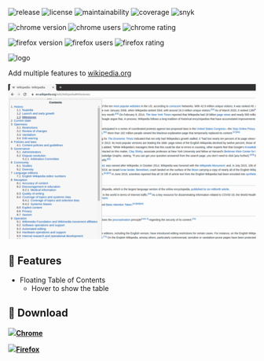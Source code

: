 ![release](https://img.shields.io/github/v/release/bamdadsabbagh/wikipedia-plus--extension)
![license](https://img.shields.io/github/license/bamdadsabbagh/wikipedia-plus--extension)
![maintainability](https://img.shields.io/codeclimate/maintainability/bamdadsabbagh/wikipedia-plus--extension)
![coverage](https://img.shields.io/codeclimate/coverage/bamdadsabbagh/wikipedia-plus--extension)
![snyk](https://img.shields.io/snyk/vulnerabilities/github/bamdadsabbagh/wikipedia-plus--extension)

![chrome version](https://img.shields.io/chrome-web-store/v/kdajpcjipejndikbjabigodoeaaoopkg?label=chrome)
![chrome users](https://img.shields.io/chrome-web-store/users/kdajpcjipejndikbjabigodoeaaoopkg)
![chrome rating](https://img.shields.io/chrome-web-store/stars/kdajpcjipejndikbjabigodoeaaoopkg)

![firefox version](https://img.shields.io/amo/v/wikipedia-plus?label=firefox)
![firefox users](https://img.shields.io/amo/users/wikipedia-plus)
![firefox rating](https://img.shields.io/amo/stars/wikipedia-plus?label=rating)

<img alt="logo" width="80px" src="https://raw.githubusercontent.com/bamdadsabbagh/wikipedia-plus--extension/master/assets/icons/wikipedia-plus-icon.svg">

Add multiple features to <a href="https://www.wikipedia.org">wikipedia.org</a>

![slideshow](assets/screenshots/slideshow.gif)

## 📖 Features

- Floating Table of Contents
    - Hover to show the table

## 🚀 Download

**[<img height=30 src="https://icons.iconarchive.com/icons/cornmanthe3rd/plex/256/Internet-chrome-icon.png">Chrome](https://chrome.google.com/webstore/detail/wikipedia%20/kdajpcjipejndikbjabigodoeaaoopkg)**

**[<img height=30 src="https://icons.iconarchive.com/icons/cornmanthe3rd/plex/256/Internet-firefox-icon.png">Firefox](https://addons.mozilla.org/firefox/addon/wikipedia-plus)**
